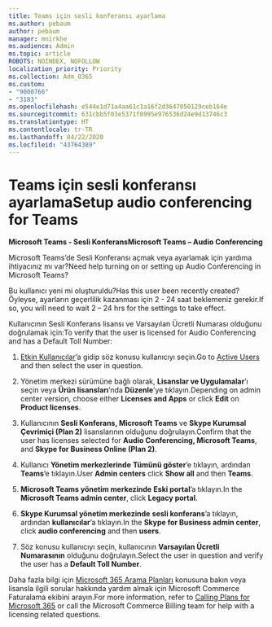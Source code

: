 ```yaml
---
title: Teams için sesli konferansı ayarlama
ms.author: pebaum
author: pebaum
manager: mnirkhe
ms.audience: Admin
ms.topic: article
ROBOTS: NOINDEX, NOFOLLOW
localization_priority: Priority
ms.collection: Adm_O365
ms.custom:
- "9000766"
- "3183"
ms.openlocfilehash: e544e1d71a4aa61c1a16f2d3647050129ceb164e
ms.sourcegitcommit: 631cbb5f03e5371f0995e976536d24e9d13746c3
ms.translationtype: HT
ms.contentlocale: tr-TR
ms.lasthandoff: 04/22/2020
ms.locfileid: "43764389"
---
```

# <a name="setup-audio-conferencing-for-teams"></a><span data-ttu-id="08720-102">Teams için sesli konferansı ayarlama</span><span class="sxs-lookup"><span data-stu-id="08720-102">Setup audio conferencing for Teams</span></span>

<span data-ttu-id="08720-103">**Microsoft Teams - Sesli Konferans**</span><span class="sxs-lookup"><span data-stu-id="08720-103">**Microsoft Teams – Audio Conferencing**</span></span>

<span data-ttu-id="08720-104">Microsoft Teams’de Sesli Konferansı açmak veya ayarlamak için yardıma ihtiyacınız mı var?</span><span class="sxs-lookup"><span data-stu-id="08720-104">Need help turning on or setting up Audio Conferencing in Microsoft Teams?</span></span>

<span data-ttu-id="08720-105">Bu kullanıcı yeni mi oluşturuldu?</span><span class="sxs-lookup"><span data-stu-id="08720-105">Has this user been recently created?</span></span>  <span data-ttu-id="08720-106">Öyleyse, ayarların geçerlilik kazanması için 2 - 24 saat beklemeniz gerekir.</span><span class="sxs-lookup"><span data-stu-id="08720-106">If so, you will need to wait 2 – 24 hrs for the settings to take effect.</span></span>

<span data-ttu-id="08720-107">Kullanıcının Sesli Konferans lisansı ve Varsayılan Ücretli Numarası olduğunu doğrulamak için:</span><span class="sxs-lookup"><span data-stu-id="08720-107">To verify that the user is licensed for Audio Conferencing and has a Default Toll Number:</span></span>

1. <span data-ttu-id="08720-108">[Etkin Kullanıcılar](https://admin.microsoft.com/Adminportal/Home?source=applauncher#/users)’a gidip söz konusu kullanıcıyı seçin.</span><span class="sxs-lookup"><span data-stu-id="08720-108">Go to [Active Users](https://admin.microsoft.com/Adminportal/Home?source=applauncher#/users) and then select the user in question.</span></span>

2. <span data-ttu-id="08720-109">Yönetim merkezi sürümüne bağlı olarak, **Lisanslar ve Uygulamalar**’ı seçin veya **Ürün lisansları**’nda **Düzenle**’ye tıklayın.</span><span class="sxs-lookup"><span data-stu-id="08720-109">Depending on admin center version, choose either **Licenses and Apps** or click **Edit** on **Product licenses**.</span></span>

3. <span data-ttu-id="08720-110">Kullanıcının **Sesli Konferans, Microsoft Teams** ve **Skype Kurumsal Çevrimiçi (Plan 2)** lisanslarının olduğunu doğrulayın.</span><span class="sxs-lookup"><span data-stu-id="08720-110">Confirm that the user has licenses selected for **Audio Conferencing, Microsoft Teams**, and **Skype for Business Online (Plan 2)**.</span></span>

4. <span data-ttu-id="08720-111">Kullanıcı **Yönetim merkezlerinde** **Tümünü göster**’e tıklayın, ardından **Teams**’e tıklayın.</span><span class="sxs-lookup"><span data-stu-id="08720-111">User **Admin centers** click **Show all** and then **Teams**.</span></span>

5. <span data-ttu-id="08720-112">**Microsoft Teams yönetim merkezinde** **Eski portal**’a tıklayın.</span><span class="sxs-lookup"><span data-stu-id="08720-112">In the **Microsoft Teams admin center**, click **Legacy portal**.</span></span>

6. <span data-ttu-id="08720-113">**Skype Kurumsal yönetim merkezinde** **sesli konferans**’a tıklayın, ardından **kullanıcılar**’a tıklayın.</span><span class="sxs-lookup"><span data-stu-id="08720-113">In the **Skype for Business admin center**, click **audio conferencing** and then **users**.</span></span>

7. <span data-ttu-id="08720-114">Söz konusu kullanıcıyı seçin, kullanıcının **Varsayılan Ücretli Numarasının** olduğunu doğrulayın.</span><span class="sxs-lookup"><span data-stu-id="08720-114">Select the user in question and verify the user has a **Default Toll Number**.</span></span>

<span data-ttu-id="08720-115">Daha fazla bilgi için [Microsoft 365 Arama Planları](https://docs.microsoft.com/microsoftteams/calling-plans-for-office-365) konusuna bakın veya lisansla ilgili sorular hakkında yardım almak için Microsoft Commerce Faturalama ekibini arayın.</span><span class="sxs-lookup"><span data-stu-id="08720-115">For more information, refer to [Calling Plans for Microsoft 365](https://docs.microsoft.com/microsoftteams/calling-plans-for-office-365) or call the Microsoft Commerce Billing team for help with a licensing related questions.</span></span>